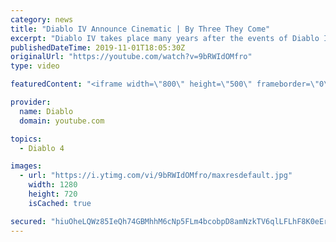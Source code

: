 ```yaml
---
category: news
title: "Diablo IV Announce Cinematic | By Three They Come"
excerpt: "Diablo IV takes place many years after the events of Diablo III, after millions have been slaughtered by the actions of the High Heavens and Burning Hells alike."
publishedDateTime: 2019-11-01T18:05:30Z
originalUrl: "https://youtube.com/watch?v=9bRWIdOMfro"
type: video

featuredContent: "<iframe width=\"800\" height=\"500\" frameborder=\"0\" src=\"https://www.youtube.com/embed/9bRWIdOMfro\" allow=\"accelerometer; autoplay; encrypted-media; gyroscope; picture-in-picture\" allowfullscreen></iframe>"

provider:
  name: Diablo
  domain: youtube.com

topics:
  - Diablo 4

images:
  - url: "https://i.ytimg.com/vi/9bRWIdOMfro/maxresdefault.jpg"
    width: 1280
    height: 720
    isCached: true

secured: "hiuOheLQWz85IeQh74GBMhhM6cNp5FLm4bcobpD8amNzkTV6qlLFLhF8K0eErMVtZuE6MGD5aw2kP9ex8iCpVm5M49rKsJa3PT/7gve0SvBaEN6zdr6jWQbuyX8JHFC4xUVWJRZ7iG/sHga2FdpsKW4wpa6S9+dxg5D5wBhKaEwTJd3M1tmh/P4nE/XZ8sshhA2TTS9KZ6K+CflBon7gasOCD3GMxQ5btIm/1F8Ct0pDpPHEJNbLmFFNb1q66cNqctFS2mukQ5UivREsX5slchAHgIBIlgc8lugyg9P1PmfkhmvjbvYXfRAlBzDMZZtORK+FB3z++PluTwrC6daFMJrHY4yQ6JbkVN2sKY7UsAkqv8WVPCZrANNiIPCLhA4v7OhfR7KqUefHJNITPOPfn6U7aVHdnhRIxFUJPu53svg/OX6e64uybjFn8aMvaEAO;DSgP1XQvMR163swS0i0RjA=="
---
```


